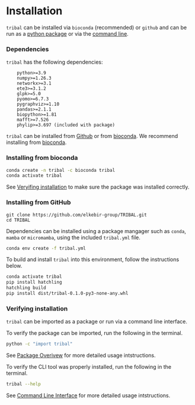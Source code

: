 # Installation 
`tribal` can be installed via `bioconda` (recommended) or `github` and can be run as a [python package](package.md) or via the [command line](cli.md). 


### Dependencies
`tribal` has the following dependencies:
```
    python>=3.9
    numpy>=1.26.3
    networkx>=3.1
    ete3>=3.1.2
    glpk>=5.0
    pyomo>=6.7.3
    pygraphviz>=1.10
    pandas>=2.1.1
    biopython>=1.81
    mafft>=7.526
    phylip>=3.697 (included with package)
```

`tribal` can be installed from [Github](#installing-from-github) or from [bioconda](#installing-from-bioconda).  We recommend installing from [bioconda](#installing-from-bioconda).

### Installing from bioconda

```bash
conda create -n tribal -c bioconda tribal
conda activate tribal
```
See [Veryifing installation](#verifying-installation) to make sure the package was installed correctly. 

### Installing from GitHub
```
git clone https://github.com/elkebir-group/TRIBAL.git
cd TRIBAL

```

Dependencies can be installed using a package mangager such as `conda`, `mamba` or `micromamba`, using the included `tribal.yml` file.



```bash
conda env create -f tribal.yml 
```

To build and install `tribal` into this environment, follow the instructions below.

```bash
conda activate tribal
pip install hatchling
hatchling build
pip install dist/tribal-0.1.0-py3-none-any.whl

```

### Verifying installation


`tribal` can be imported as a package or run via a  command line interface.  

To verify the package can be imported,  run the following in the terminal.

```bash
python -c "import tribal"
```

See [Package Overivew](package.md) for more detailed usage intstructions. 

To verify the CLI tool was properly installed, run the following in the terminal. 

```bash
tribal --help
```

See [Command Line Interface](cli.md) for more detailed usage intstructions.


